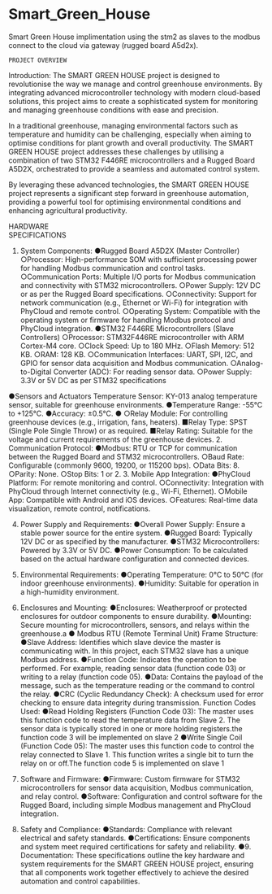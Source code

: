 # Smart_Green_House

Smart Green House implimentation using the stm2 as slaves to the modbus connect to the cloud via gateway (rugged board A5d2x).

    PROJECT OVERVIEW

Introduction:
The SMART GREEN HOUSE project is designed to revolutionise the way we manage and control greenhouse environments. By integrating advanced microcontroller technology with modern cloud-based solutions, this project aims to create a sophisticated system for monitoring and managing greenhouse conditions with ease and precision.

In a traditional greenhouse, managing environmental factors such as temperature and humidity can be challenging, especially when aiming to optimise conditions for plant growth and overall productivity. The SMART GREEN HOUSE project addresses these challenges by utilising a combination of two STM32 F446RE microcontrollers and a Rugged Board A5D2X, orchestrated to provide a seamless and automated control system.

By leveraging these advanced technologies, the SMART GREEN HOUSE project represents a significant step forward in greenhouse automation, providing a powerful tool for optimising environmental conditions and enhancing agricultural productivity.

HARDWARE  
SPECIFICATIONS

1. System Components:
   ●Rugged Board A5D2X (Master Controller)
   ○Processor: High-performance SOM with sufficient processing power for handling Modbus communication and control tasks.
   ○Communication Ports: Multiple I/O ports for Modbus communication and connectivity with STM32 microcontrollers.
   ○Power Supply: 12V DC or as per the Rugged Board specifications.
   ○Connectivity: Support for network communication (e.g., Ethernet or Wi-Fi) for integration with PhyCloud and remote control.
   ○Operating System: Compatible with the operating system or firmware for handling Modbus protocol and PhyCloud integration.
   ●STM32 F446RE Microcontrollers (Slave Controllers)
   ○Processor: STM32F446RE microcontroller with ARM Cortex-M4 core.
   ○Clock Speed: Up to 180 MHz.
   ○Flash Memory: 512 KB.
   ○RAM: 128 KB.
   ○Communication Interfaces: UART, SPI, I2C, and GPIO for sensor data acquisition and Modbus communication.
   ○Analog-to-Digital Converter (ADC): For reading sensor data.
   ○Power Supply: 3.3V or 5V DC as per STM32 specifications

●Sensors and Actuators
Temperature Sensor:
KY-013 analog temperature sensor, suitable for greenhouse environments.
●Temperature Range: -55°C to +125°C.
●Accuracy: ±0.5°C.
●
○Relay Module: For controlling greenhouse devices (e.g., irrigation, fans, heaters).
■Relay Type: SPST (Single Pole Single Throw) or as required.
■Relay Rating: Suitable for the voltage and current requirements of the greenhouse devices. 2. Communication Protocol:
●Modbus: RTU or TCP for communication between the Rugged Board and STM32 microcontrollers.
○Baud Rate: Configurable (commonly 9600, 19200, or 115200 bps).
○Data Bits: 8.
○Parity: None.
○Stop Bits: 1 or 2. 3. Mobile App Integration:
●PhyCloud Platform: For remote monitoring and control.
○Connectivity: Integration with PhyCloud through Internet connectivity (e.g., Wi-Fi, Ethernet).
○Mobile App: Compatible with Android and iOS devices.
○Features: Real-time data visualization, remote control, notifications.

4. Power Supply and Requirements:
   ●Overall Power Supply: Ensure a stable power source for the entire system.
   ●Rugged Board: Typically 12V DC or as specified by the manufacturer.
   ●STM32 Microcontrollers: Powered by 3.3V or 5V DC.
   ●Power Consumption: To be calculated based on the actual hardware configuration and connected devices.

5. Environmental Requirements:
   ●Operating Temperature: 0°C to 50°C (for indoor greenhouse environments).
   ●Humidity: Suitable for operation in a high-humidity environment.

6. Enclosures and Mounting:
   ●Enclosures: Weatherproof or protected enclosures for outdoor components to ensure durability.
   ●Mounting: Secure mounting for microcontrollers, sensors, and relays within the greenhouse.a
   ●
   Modbus RTU (Remote Terminal Unit) Frame Structure:
   ●Slave Address: Identifies which slave device the master is communicating with. In this project, each STM32 slave has a unique Modbus address.
   ●Function Code: Indicates the operation to be performed. For example, reading sensor data (function code 03) or writing to a relay (function code 05).
   ●Data: Contains the payload of the message, such as the temperature reading or the command to control the relay.
   ●CRC (Cyclic Redundancy Check): A checksum used for error checking to ensure data integrity during transmission.
   Function Codes Used:
   ●Read Holding Registers (Function Code 03): The master uses this function code to read the temperature data from Slave 2. The sensor data is typically stored in one or more holding registers.the function code 3 will be implemented on slave 2
   ●Write Single Coil (Function Code 05): The master uses this function code to control the relay connected to Slave 1. This function writes a single bit to turn the relay on or off.The function code 5 is implemented on slave 1

7. Software and Firmware:
   ●Firmware: Custom firmware for STM32 microcontrollers for sensor data acquisition, Modbus communication, and relay control.
   ●Software: Configuration and control software for the Rugged Board, including simple Modbus management and PhyCloud integration.
8. Safety and Compliance:
   ●Standards: Compliance with relevant electrical and safety standards.
   ●Certifications: Ensure components and system meet required certifications for safety and reliability.
   ●9. Documentation:
   These specifications outline the key hardware and system requirements for the SMART GREEN HOUSE project, ensuring that all components work together effectively to achieve the desired automation and control capabilities.
